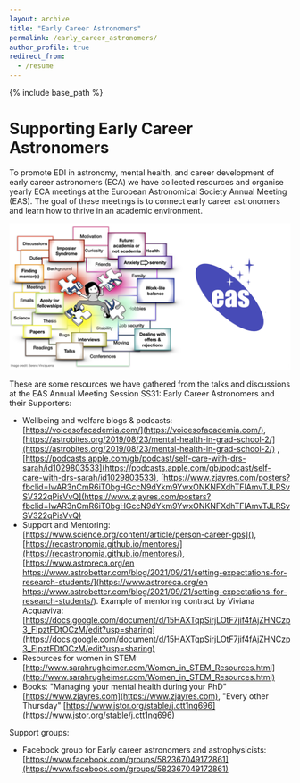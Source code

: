 ```yaml
---
layout: archive
title: "Early Career Astronomers"
permalink: /early_career_astronomers/
author_profile: true
redirect_from:
  - /resume
---
```


{% include base_path %}


Supporting Early Career Astronomers 
======

To promote EDI in astronomy, mental health, and career development of early career astronomers (ECA) we have collected resources and organise yearly ECA meetings at the European Astronomical Society Annual Meeting (EAS). The goal of these meetings is to connect early career astronomers and learn how to thrive in an academic environment.

<p float="middle">
  <img src="ECA_poster.jpeg" width="600" />
</p>

These are some resources we have gathered from the talks and discussions at the EAS Annual Meeting Session SS31: Early Career Astronomers and their Supporters:

* Wellbeing and welfare blogs & podcasts: [https://voicesofacademia.com/](https://voicesofacademia.com/), [https://astrobites.org/2019/08/23/mental-health-in-grad-school-2/](https://astrobites.org/2019/08/23/mental-health-in-grad-school-2/) , [https://podcasts.apple.com/gb/podcast/self-care-with-drs-sarah/id1029803533](https://podcasts.apple.com/gb/podcast/self-care-with-drs-sarah/id1029803533), [https://www.zjayres.com/posters?fbclid=IwAR3nCmR6iT0bgHGccN9dYkm9YwxONKNFXdhTFlAmvTJLRSvSV322qPisVvQ](https://www.zjayres.com/posters?fbclid=IwAR3nCmR6iT0bgHGccN9dYkm9YwxONKNFXdhTFlAmvTJLRSvSV322qPisVvQ)  
* Support and Mentoring:
[https://www.science.org/content/article/person-career-gps](),
[https://recastronomia.github.io/mentores/](https://recastronomia.github.io/mentores/), [https://www.astroreca.org/en 
https://www.astrobetter.com/blog/2021/09/21/setting-expectations-for-research-students/](https://www.astroreca.org/en 
https://www.astrobetter.com/blog/2021/09/21/setting-expectations-for-research-students/). Example of mentoring contract by Viviana Acquaviva:
[https://docs.google.com/document/d/15HAXTqpSirjLOtF7jif4fAjZHNCzp3_FIpztFDtOCzM/edit?usp=sharing](https://docs.google.com/document/d/15HAXTqpSirjLOtF7jif4fAjZHNCzp3_FIpztFDtOCzM/edit?usp=sharing)
* Resources for women in STEM: [http://www.sarahrugheimer.com/Women_in_STEM_Resources.html](http://www.sarahrugheimer.com/Women_in_STEM_Resources.html) 
* Books: "Managing your mental health during your PhD" [https://www.zjayres.com](https://www.zjayres.com), "Every other Thursday" [https://www.jstor.org/stable/j.ctt1nq696](https://www.jstor.org/stable/j.ctt1nq696)

Support groups:
* Facebook group for Early career astronomers and astrophysicists: [https://www.facebook.com/groups/582367049172861](https://www.facebook.com/groups/582367049172861)
